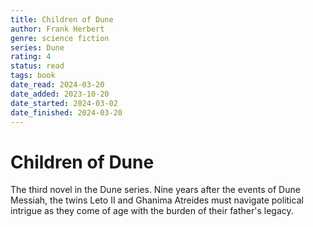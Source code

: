 ```yaml
---
title: Children of Dune
author: Frank Herbert
genre: science fiction
series: Dune
rating: 4
status: read
tags: book
date_read: 2024-03-20
date_added: 2023-10-20
date_started: 2024-03-02
date_finished: 2024-03-20
---
```


# Children of Dune

The third novel in the Dune series. Nine years after the events of Dune Messiah, the twins Leto II and Ghanima Atreides must navigate political intrigue as they come of age with the burden of their father's legacy.
